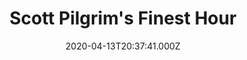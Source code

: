 ---
title: "Scott Pilgrim's Finest Hour"
date: 2020-04-13T20:37:41.000Z
permalink: /almanac/books/2020-04-13-scott-pilgrim-6/index.html
isbn13: 978-1620100059
---